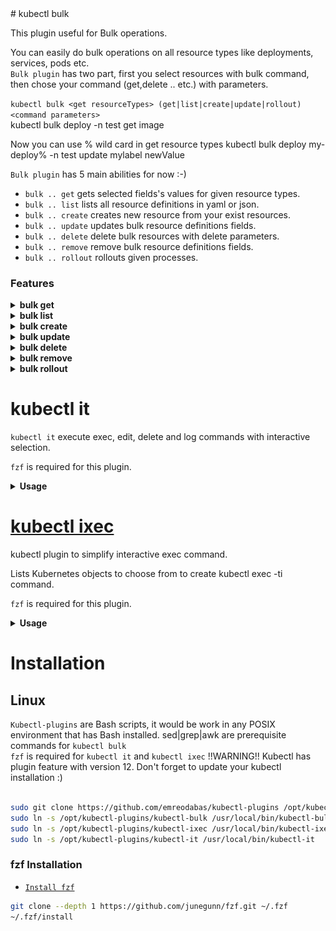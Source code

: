 <meta name='keywords' content='kubectl, kubectl plugins, kubectl-plugins, kubectl bulk, kubectl interactive, kubectl exec, kubernetes bulk, kubernetes interactive, kubectl delete all, kubernetes delete all, kubectl edit all, kubernetes edit all '>
# kubectl bulk

This plugin useful for Bulk operations.

You can easily do bulk operations on all resource types like deployments, services, pods etc.  
`Bulk plugin` has two part, first you select resources with bulk command, then chose your command (get,delete .. etc.) with parameters. 
 
 `kubectl bulk <get resourceTypes> (get|list|create|update|rollout) <command parameters>`  
 kubectl bulk deploy -n test get image   

Now you can use % wild card in get resource types
kubectl bulk deploy my-deploy% -n test update mylabel newValue 

`Bulk plugin` has 5 main abilities for now :-)

 - `bulk .. get` gets selected fields's values for given resource types. 
 - `bulk .. list` lists all resource definitions in yaml or json.
 - `bulk .. create` creates new resource from your exist resources.
 - `bulk .. update` updates bulk resource definitions fields.
 - `bulk .. delete` delete bulk resources with delete parameters.
 - `bulk .. remove` remove bulk resource definitions fields.
 - `bulk .. rollout` rollouts given processes.  


### Features


 <details>
 <summary><b>bulk get</b></summary>
 
 `bulk .. get` automatically get resources name, you don't need to add for all command 
 !!Warning!! `bulk .. get` create a temporary file in path for performance.  
 
 #### Usage
  
  ``` 
   # get fields' values for given resource type
   kubectl bulk <resourceType> [<parameters>] get [<fields>]
  ``` 
  ![kubectl-bulk get GIF](img/kubectl_bulk_get.gif)
  
 #### Sample

```console 
 $ kubectl bulk hpa -n myspace get minReplicas maxReplicas  
  minReplicas maxReplicas fields are getting
    name: podinfo
    maxReplicas: 10
    minReplicas: 2
    name: sample-metrics-app-hpa
    maxReplicas: 10
    minReplicas: 2
    
 $ kubectl bulk service get file json
 All definitions will be written in file.json
 
  ```
 </details> 
  <details>
 <summary><b>bulk list</b></summary>
 
 ##   **`bulk list`**  

`bulk .. list` default mode for `Bulk plugin`

#### Usage
 
 ``` 
  # list all resource definitions in yaml (default format) format 
  kubectl bulk <resourceType> [<parameters>]
  # list all resource definitions in json format  
  kubectl bulk <resourceType> [<parameters>] list json
  # list all resource definitions in to a file with json format  
  kubectl bulk <resourceType> [<parameters>] list filename json  
 ``` 
 ![kubectl-bulk list GIF](img/kubectl_bulk_list.gif)
 
  #### Sample
  ```console 
$ kubectl bulk deploy -n test 
apiVersion: v1
items:
- apiVersion: extensions/v1beta1
  kind: Deployment
  name: sample-app
  ...
apiVersion: v1
items:
- apiVersion: extensions/v1beta1
  kind: Deployment
  name: another-sample-app
...
 
$ kubectl bulk service list file json
All definitions will be written in file.json

 ```
 </details> 
  <details>
 <summary><b>bulk create</b></summary>

 ###   **`bulk create`**  
`bulk .. create` get your resource definitions and change metadata fields (name,namespaces) as you defined then create the new resources.
 !!Warning!! If that parameter not found (with/out value) than nothing will be changed/created. Standard not created error will be throwed.
  
 #### Usage
 
 ``` 
# get all definitions and create resources with definitions that parameterName fields changed has oldValue with newValue
  kubectl bulk <resourceType>[<parameters>] create parameterName oldValue newValue
# get all definitions and create resources with definitions that parameterName fields removed and added with newValue
  kubectl bulk <resourceType>[<parameters>] create parameterName newValue  
 ``` 
 
 ![kubectl-bulk create GIF](img/kubectl_bulk_get&create.gif)
 #### Sample
 
  ```console 
$ kubectl bulk deploy -n test create namespace test staging 
creating new resource with changing namespace: test to namespace: staging for all  deploy
deployment.extensions/sample-app created
deployment.extensions/another-sample-app created

$ kubectl bulk service create name service1 service2


 ```
</details> 
  <details>
 <summary><b>bulk update</b></summary>

 ##   **`bulk update`**  
`bulk .. update` get your resource definitions and change any fields as you defined then update resource definitions.
 !!Warning!! If that parameter not found (with/out value) than nothing will be changed/updated. Standard not updated error will be throwed.

 #### Usage
 
 ``` 
 # get all definitions and update resources with definitions that parameterName fields changed has oldValue with newValue
  kubectl bulk <resourceType>[<parameters>] update parameterName oldValue newValue
# get all definitions and update resources with definitions that parameterName fields removed and added with newValue
  kubectl bulk <resourceType>[<parameters>] update parameterName newValue  
 ``` 
 ![kubectl-bulk update GIF](img/kubectl_bulk_get&update.gif)
 #### Sample
 
  ```console 
# Update all deploys image value in test namespace which image version was v1   
$ kubectl bulk deploy -n test update image v1 v2 
updating resource with changing image: v1 to image: v2 for all  deploy -n test
deployment.extensions/deploy-1 replaced
deployment.extensions/deploy-2 replaced
deployment.extensions/deploy-3 replaced
...
# Update all deploys image value in test namespace with v4
$ kubectl bulk deploy -n test update image v4 
updating resource with image: v5 for all  deploy 
deployment.extensions/deploy-1 replaced
deployment.extensions/deploy-2 replaced
deployment.extensions/deploy-3 replaced

 ```
</details> 
  <details>
 <summary><b>bulk delete</b></summary>

 ##   **`bulk delete`**  
`bulk .. delete` easy way to bulk delete resources or fields.

 #### Usage
 
 ``` 
  # delete resources that in requested resource types 
  kubectl bulk <resourceType> [<parameters>] delete
  # delete fields of resources that in requested resource types  
  kubectl bulk <resourceType> [<parameters>] delete <delete parameters>
  
 ``` 
 ![kubectl-bulk delete GIF](img/kubectl_bulk_get&delete.gif)
 #### Sample
 
  ```console 
$ kubectl bulk service -n test delete
 service/svc-1 deleted
 service/svc-2 deleted
 ...
$ kubectl bulk deploy delete --grace-period=1
deployment.extensions/deploy-1 deleted
deployment.extensions/deploy-2 deleted

 ```
</details> 
  <details>
 <summary><b>bulk remove</b></summary>

 ##   **`bulk remove`**  
`bulk .. delete` easy way to bulk remove resource/fields.

 #### Usage
 
 ``` 
  # delete resources that in requested resource types 
  kubectl bulk <resourceType> [<parameters>] remove
  # delete fields of resources that in requested resource types  
  kubectl bulk <resourceType> [<parameters>] remove <field> <value>
  
 ``` 
 #### Sample
 
  ```console 
$ kubectl bulk service -n test remove
 service/svc-1 deleted
 service/svc-2 deleted
 ...
$ kubectl bulk deploy remove label1
deployment.extensions/deploy-1 replaced
deployment.extensions/deploy-2 replaced

 ```
</details> 
  <details>
 <summary><b>bulk rollout</b></summary>

 ##   **`bulk rollout`**  
`bulk .. rollout` gives you all rollout features that history|pause|resume|status|undo    
!!Reminder!! Rollout feature could be used only these resource types -> deployments|daemonsets|statefulsets

 #### Usage
 
 ``` 
  # do rollout for all resources that requested 
  kubectl bulk <resourceType> [<parameters>] rollout history|pause|resume|status|undo <rollout parameters>
 ``` 
 
 ![kubectl-bulk rollout GIF](img/kubectl_bulk_rollout.gif)
 #### Sample
 
  ```console 
$ kubectl bulk deploy -n test rollout undo
 'deploy's are being rollout undo
 deployment.extensions/deploy-1
deployment.extensions/deploy-2
$  kubectl bulk deploy -n test rollout history
deployment.extensions/deploy-1 
REVISION  CHANGE-CAUSE
1         <none>

deployment.extensions/deploy-2 
REVISION  CHANGE-CAUSE
1         <none>
2         <none>

 ```
</details> 

# kubectl it
 `kubectl it` execute exec, edit, delete and log commands with interactive selection.
 
 `fzf` is required for this plugin.

  <details>
 <summary><b>Usage </b></summary>
 
```console
$ kubectl it
..
$ kubectl it exec|edit|log|delete
..
$ kubectl it exec|edit|log|delete <namespace>
```

![kubectl-it exec GIF](img/kubectl_it_exec.gif)

![kubectl-it edit GIF](img/kubectl_it_edit.gif)
   
![kubectl-it delete GIF](img/kubectl_it_delete.gif)
    
![kubectl-it log GIF](img/kubectl_it_log.gif)
        
![kubectl-it exclusive GIF](img/kubectl_it_exclusive.gif)
        
   </details> 

#  [kubectl ixec](https://github.com/duyguserbest/kubectl-iexec)

kubectl plugin to simplify interactive exec command.

Lists Kubernetes objects to choose from to create kubectl exec -ti command.


`fzf` is required for this plugin. 

  <details>
 <summary><b>Usage </b></summary>

![kubectl-iexec demo GIF](img/kubectl-ixec-demo.gif)

```sh
kubectl ixec
```
</details> 

# Installation 


## Linux

 `Kubectl-plugins` are Bash scripts, it would be work in any POSIX environment that has Bash installed. 
 sed|grep|awk are prerequisite commands for `kubectl bulk`  
`fzf` is required for `kubectl it` and `kubectl ixec`
 !!WARNING!!  Kubectl has plugin feature with version 12. Don't forget to update your kubectl installation :)

``` bash

sudo git clone https://github.com/emreodabas/kubectl-plugins /opt/kubectl-plugins
sudo ln -s /opt/kubectl-plugins/kubectl-bulk /usr/local/bin/kubectl-bulk
sudo ln -s /opt/kubectl-plugins/kubectl-ixec /usr/local/bin/kubectl-ixec
sudo ln -s /opt/kubectl-plugins/kubectl-it /usr/local/bin/kubectl-it
```

### fzf Installation

- [`Install fzf`](https://github.com/junegunn/fzf#installation)

```sh
git clone --depth 1 https://github.com/junegunn/fzf.git ~/.fzf
~/.fzf/install
```


